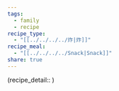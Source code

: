 ```yaml
---
tags:
  - family
  - recipe
recipe_type:
  - "[[../../../../炸|炸]]"
recipe_meal:
  - "[[../../../../Snack|Snack]]"
share: true
---
```

(recipe_detail:: )
